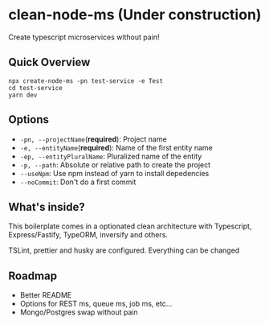 # clean-node-ms (Under construction)

Create typescript microservices without pain!

## Quick Overview

```
npx create-node-ms -pn test-service -e Test
cd test-service
yarn dev
```

## Options

- `-pn, --projectName`(**required**): Project name
- `-e, --entityName`(**required**): Name of the first entity name
- `-ep, --entityPluralName`: Pluralized name of the entity
- `-p, --path`: Absolute or relative path to create the project
- `--useNpm`: Use npm instead of yarn to install depedencies
- `--noCommit`: Don't do a first commit

## What's inside?

This boilerplate comes in a optionated clean architecture with Typescript, Express/Fastify, TypeORM, inversify and others.

TSLint, prettier and husky are configured. Everything can be changed

## Roadmap

- Better README
- Options for REST ms, queue ms, job ms, etc...
- Mongo/Postgres swap without pain